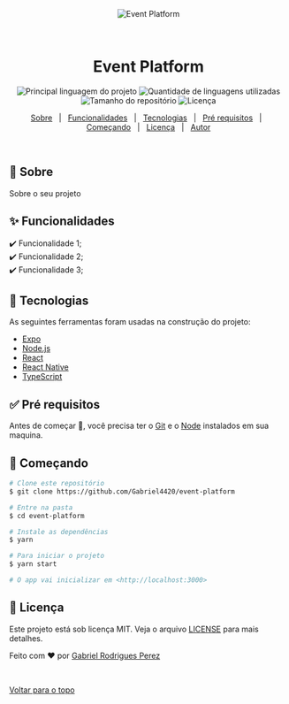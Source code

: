 <div align="center" id="top"> 
  <img src="./.github/app.gif" alt="Event Platform" />

  &#xa0;

  <!-- <a href="https://eventplatform.netlify.com">Demo</a> -->
</div>

<h1 align="center">Event Platform</h1>

<p align="center">
  <img alt="Principal linguagem do projeto" src="https://img.shields.io/github/languages/top/Gabriel4420/event-platform?color=56BEB8">

  <img alt="Quantidade de linguagens utilizadas" src="https://img.shields.io/github/languages/count/Gabriel4420/event-platform?color=56BEB8">

  <img alt="Tamanho do repositório" src="https://img.shields.io/github/repo-size/Gabriel4420/event-platform?color=56BEB8">

  <img alt="Licença" src="https://img.shields.io/github/license/Gabriel4420/event-platform?color=56BEB8">

  <!-- <img alt="Github issues" src="https://img.shields.io/github/issues/Gabriel4420/event-platform?color=56BEB8" /> -->

  <!-- <img alt="Github forks" src="https://img.shields.io/github/forks/Gabriel4420/event-platform?color=56BEB8" /> -->

  <!-- <img alt="Github stars" src="https://img.shields.io/github/stars/Gabriel4420/event-platform?color=56BEB8" /> -->
</p>

<!-- Status -->

<!-- <h4 align="center"> 
	🚧  Event Platform 🚀 Em construção...  🚧
</h4> 

<hr> -->

<p align="center">
  <a href="#dart-sobre">Sobre</a> &#xa0; | &#xa0; 
  <a href="#sparkles-funcionalidades">Funcionalidades</a> &#xa0; | &#xa0;
  <a href="#rocket-tecnologias">Tecnologias</a> &#xa0; | &#xa0;
  <a href="#white_check_mark-pré-requisitos">Pré requisitos</a> &#xa0; | &#xa0;
  <a href="#checkered_flag-começando">Começando</a> &#xa0; | &#xa0;
  <a href="#memo-licença">Licença</a> &#xa0; | &#xa0;
  <a href="https://github.com/Gabriel4420" target="_blank">Autor</a>
</p>

<br>

## :dart: Sobre ##

Sobre o seu projeto

## :sparkles: Funcionalidades ##

:heavy_check_mark: Funcionalidade 1;\
:heavy_check_mark: Funcionalidade 2;\
:heavy_check_mark: Funcionalidade 3;

## :rocket: Tecnologias ##

As seguintes ferramentas foram usadas na construção do projeto:

- [Expo](https://expo.io/)
- [Node.js](https://nodejs.org/en/)
- [React](https://pt-br.reactjs.org/)
- [React Native](https://reactnative.dev/)
- [TypeScript](https://www.typescriptlang.org/)

## :white_check_mark: Pré requisitos ##

Antes de começar :checkered_flag:, você precisa ter o [Git](https://git-scm.com) e o [Node](https://nodejs.org/en/) instalados em sua maquina.

## :checkered_flag: Começando ##

```bash
# Clone este repositório
$ git clone https://github.com/Gabriel4420/event-platform

# Entre na pasta
$ cd event-platform

# Instale as dependências
$ yarn

# Para iniciar o projeto
$ yarn start

# O app vai inicializar em <http://localhost:3000>
```

## :memo: Licença ##

Este projeto está sob licença MIT. Veja o arquivo [LICENSE](LICENSE.md) para mais detalhes.


Feito com :heart: por <a href="https://github.com/Gabriel4420" target="_blank">Gabriel Rodrigues Perez</a>

&#xa0;

<a href="#top">Voltar para o topo</a>
